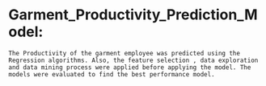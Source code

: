# Garment_Productivity_Prediction_Model:

    The Productivity of the garment employee was predicted using the Regression algorithms. Also, the feature selection , data exploration and data mining process were applied before applying the model. The models were evaluated to find the best performance model.
    

